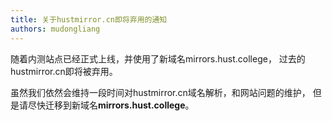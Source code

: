```yaml
---
title: 关于hustmirror.cn即将弃用的通知
authors: mudongliang
---
```


随着内测站点已经正式上线，并使用了新域名mirrors.hust.college，
过去的hustmirror.cn即将被弃用。

虽然我们依然会维持一段时间对hustmirror.cn域名解析，和网站问题的维护，
但是请尽快迁移到新域名**mirrors.hust.college**。
